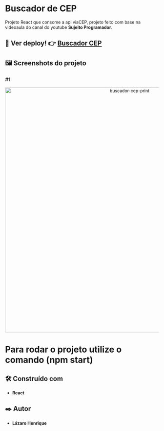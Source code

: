 # Buscador de CEP

Projeto React que consome a api viaCEP, projeto feito com base na videoaula do canal do youtube **Sujeito Programador**.
## 👀 Ver deploy! 👉 <a href="https://buscador-cep-react-five.vercel.app" target="_blank">Buscador CEP</a>

## 🖼 Screenshots do projeto

### #1
<p align="center">
  <img align="center" src="https://user-images.githubusercontent.com/78514404/235199507-8be3faf2-4b54-4ae8-a2be-072fe3b6f539.PNG" alt="buscador-cep-print" width="800"/>
</p>

# Para rodar o projeto utilize o comando (**npm start**) 

## 🛠️ Construído com

* **React**

## ✒️ Autor

* **Lázaro Henrique**  
